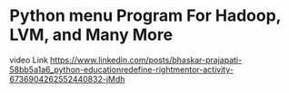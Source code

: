 # Python menu Program For Hadoop, LVM, and Many More
video Link
https://www.linkedin.com/posts/bhaskar-prajapati-58bb5a1a6_python-educationredefine-rightmentor-activity-6736904262552440832-jMdh
